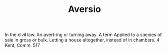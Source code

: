 ---
title: Aversio
permalink: "/definitions/aversio.html"
body: In the clvil law. An avert-ing or turning away. A term Applied to a species
  of sale in gross or bulk. Letting a house altogether, instead of in chambers. 4
  Kent, Comm. 517
published_at: '2018-07-07'
layout: post
---